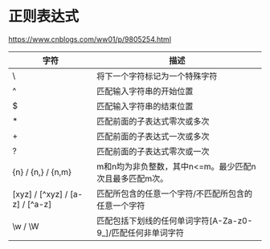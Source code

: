 # 正则表达式

 https://www.cnblogs.com/ww01/p/9805254.html 

| 字符                                | 描述                                                        |
| ----------------------------------- | ----------------------------------------------------------- |
| \                                   | 将下一个字符标记为一个特殊字符                              |
| ^                                   | 匹配输入字符串的开始位置                                    |
| $                                   | 匹配输入字符串的结束位置                                    |
| *                                   | 匹配前面的子表达式零次或多次                                |
| +                                   | 匹配前面的子表达式一次或多次                                |
| ?                                   | 匹配前面的子表达式零次或一次                                |
| {n} / {n,} / {n,m}                  | m和n均为非负整数，其中n<=m。最少匹配n次且最多匹配m次。      |
| [xyz] / \[^xyz\] / [a-z] / \[^a-z\] | 匹配所包含的任意一个字符/不匹配所包含的任意一个字符         |
| \w / \W                             | 匹配包括下划线的任何单词字符[A-Za-z0-9_]/匹配任何非单词字符 |


